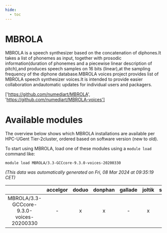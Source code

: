 ```yaml
---
hide:
  - toc
---
```


MBROLA
======


MBROLA is a speech synthesizer based on the concatenation of diphones.It takes a list of phonemes as input, together with prosodic information(duration of phonemes and a piecewise linear description of pitch),and produces speech samples on 16 bits (linear),at the sampling frequency of the diphone database.MBROLA voices project provides list of MBROLA speech synthesizer voices.It is intended to provide easier collaboration andautomatic updates for individual users and packagers.

['https://github.com/numediart/MBROLA', 'https://github.com/numediart/MBROLA-voices']
# Available modules


The overview below shows which MBROLA installations are available per HPC-UGent Tier-2cluster, ordered based on software version (new to old).

To start using MBROLA, load one of these modules using a `module load` command like:

```shell
module load MBROLA/3.3-GCCcore-9.3.0-voices-20200330
```

*(This data was automatically generated on Fri, 08 Mar 2024 at 09:35:19 CET)*  

| |accelgor|doduo|donphan|gallade|joltik|skitty|
| :---: | :---: | :---: | :---: | :---: | :---: | :---: |
|MBROLA/3.3-GCCcore-9.3.0-voices-20200330|-|x|x|-|x|x|

